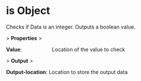 # is Object

Checks if Data is an integer. Outputs a boolean value.

&gt; **Properties**
&gt; 

**Value**:                     Location of the value to check

&gt; **Output**
&gt; 

**Output-location**: Location to store the output data